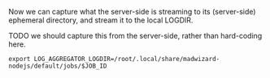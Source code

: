 
Now we can capture what the server-side is streaming to its
(server-side) ephemeral directory, and stream it to the local LOGDIR.

TODO we should capture this from the server-side, rather than hard-coding here.
```shell
export LOG_AGGREGATOR_LOGDIR=/root/.local/share/madwizard-nodejs/default/jobs/$JOB_ID
```

